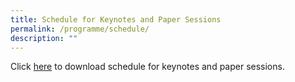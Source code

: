 ```yaml
---
title: Schedule for Keynotes and Paper Sessions
permalink: /programme/schedule/
description: ""
---
```

Click [here](/files/Updated%20on%207b%20Nov_%20Schedule%20for%20Keynotes%20and%20Paper%20Sessions%20on%2016%20and%2017%20Nov%202022.pdf) to download schedule for keynotes and paper sessions.